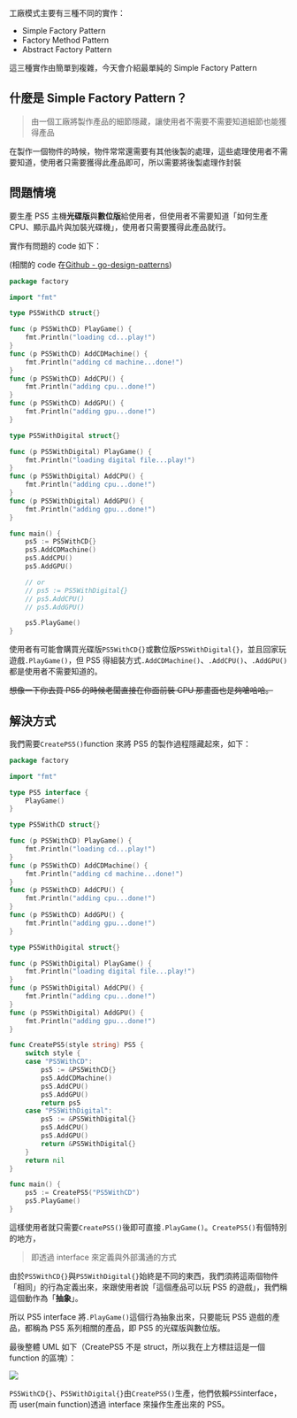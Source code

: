 工廠模式主要有三種不同的實作：

- Simple Factory Pattern
- Factory Method Pattern
- Abstract Factory Pattern

這三種實作由簡單到複雜，今天會介紹最單純的 Simple Factory Pattern

## 什麼是 Simple Factory Pattern？

> 由一個工廠將製作產品的細節隱藏，讓使用者不需要不需要知道細節也能獲得產品

在製作一個物件的時候，物件常常還需要有其他後製的處理，這些處理使用者不需要知道，使用者只需要獲得此產品即可，所以需要將後製處理作封裝

## 問題情境

要生產 PS5 主機**光碟版**與**數位版**給使用者，但使用者不需要知道「如何生產 CPU、顯示晶片與加裝光碟機」，使用者只需要獲得此產品就行。

實作有問題的 code 如下：

(相關的 code 在[Github - go-design-patterns](https://github.com/superj80820/go-design-patterns))

```go
package factory

import "fmt"

type PS5WithCD struct{}

func (p PS5WithCD) PlayGame() {
	fmt.Println("loading cd...play!")
}
func (p PS5WithCD) AddCDMachine() {
	fmt.Println("adding cd machine...done!")
}
func (p PS5WithCD) AddCPU() {
	fmt.Println("adding cpu...done!")
}
func (p PS5WithCD) AddGPU() {
	fmt.Println("adding gpu...done!")
}

type PS5WithDigital struct{}

func (p PS5WithDigital) PlayGame() {
	fmt.Println("loading digital file...play!")
}
func (p PS5WithDigital) AddCPU() {
	fmt.Println("adding cpu...done!")
}
func (p PS5WithDigital) AddGPU() {
	fmt.Println("adding gpu...done!")
}

func main() {
	ps5 := PS5WithCD{}
	ps5.AddCDMachine()
	ps5.AddCPU()
	ps5.AddGPU()

	// or
	// ps5 := PS5WithDigital{}
	// ps5.AddCPU()
	// ps5.AddGPU()

	ps5.PlayGame()
}
```

使用者有可能會購買光碟版`PS5WithCD{}`或數位版`PS5WithDigital{}`，並且回家玩遊戲`.PlayGame()`，但 PS5 得組裝方式`.AddCDMachine()`、`.AddCPU()`、`.AddGPU()`都是使用者不需要知道的。

~~想像一下你去買 PS5 的時候老闆直接在你面前裝 CPU 那畫面也是夠嗆哈哈。~~

## 解決方式

我們需要`CreatePS5()`function 來將 PS5 的製作過程隱藏起來，如下：

```go
package factory

import "fmt"

type PS5 interface {
	PlayGame()
}

type PS5WithCD struct{}

func (p PS5WithCD) PlayGame() {
	fmt.Println("loading cd...play!")
}
func (p PS5WithCD) AddCDMachine() {
	fmt.Println("adding cd machine...done!")
}
func (p PS5WithCD) AddCPU() {
	fmt.Println("adding cpu...done!")
}
func (p PS5WithCD) AddGPU() {
	fmt.Println("adding gpu...done!")
}

type PS5WithDigital struct{}

func (p PS5WithDigital) PlayGame() {
	fmt.Println("loading digital file...play!")
}
func (p PS5WithDigital) AddCPU() {
	fmt.Println("adding cpu...done!")
}
func (p PS5WithDigital) AddGPU() {
	fmt.Println("adding gpu...done!")
}

func CreatePS5(style string) PS5 {
	switch style {
	case "PS5WithCD":
		ps5 := &PS5WithCD{}
		ps5.AddCDMachine()
		ps5.AddCPU()
		ps5.AddGPU()
		return ps5
	case "PS5WithDigital":
		ps5 := &PS5WithDigital{}
		ps5.AddCPU()
		ps5.AddGPU()
		return &PS5WithDigital{}
	}
	return nil
}

func main() {
	ps5 := CreatePS5("PS5WithCD")
	ps5.PlayGame()
}
```

這樣使用者就只需要`CreatePS5()`後即可直接`.PlayGame()`。`CreatePS5()`有個特別的地方，

> 即透過 interface 來定義與外部溝通的方式

由於`PS5WithCD{}`與`PS5WithDigital{}`始終是不同的東西，我們須將這兩個物件「相同」的行為定義出來，來跟使用者說「這個產品可以玩 PS5 的遊戲」，我們稱這個動作為「**抽象**」。

所以 PS5 interface 將`.PlayGame()`這個行為抽象出來，只要能玩 PS5 遊戲的產品，都稱為 PS5 系列相關的產品，即 PS5 的光碟版與數位版。

最後整體 UML 如下（CreatePS5 不是 struct，所以我在上方標註這是一個 function 的區塊）：

![](https://i.imgur.com/pF9K1Xk.png)

`PS5WithCD{}`、`PS5WithDigital{}`由`CreatePS5()`生產，他們依賴`PS5`interface，而 user(main function)透過 interface 來操作生產出來的 PS5。
